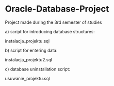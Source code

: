 # Oracle-Database-Project
Project made during the 3rd semester of studies

a) script for introducing database structures:

instalacja_projektu.sql

b) script for entering data:

instalacja_projektu2.sql

c) database uninstallation script:

usuwanie_projektu.sql

